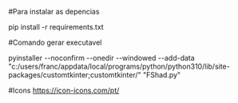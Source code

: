 #Para instalar as depencias 

pip install -r requirements.txt


#Comando gerar executavel

pyinstaller --noconfirm --onedir --windowed --add-data "c:/users/franc/appdata/local/programs/python/python310/lib/site-packages/customtkinter;customtkinter/"  "FShad.py"


#Icons
https://icon-icons.com/pt/